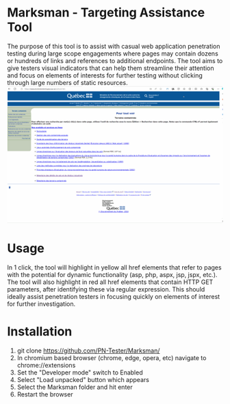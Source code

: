 # Marksman - Targeting Assistance Tool
The purpose of this tool is to assist with casual web application penetration testing during large scope engagements where pages may contain dozens or hundreds of links and references to additional endpoints. The tool aims to give testers visual indicators that can help them streamline their attention and focus on elements of interests for further testing without clicking through large numbers of static resources.
![](https://github.com/PN-Tester/Marksman/blob/main/marksmanV1.gif)

# Usage
In 1 click, the tool will highlight in yellow all href elements that refer to pages with the potential for dynamic functionality (asp, php, aspx, jsp, jspx, etc.). The tool will also highlight in red all href elements that contain HTTP GET parameters, after identifying these via regular expression. This should ideally assist penetration testers in focusing quickly on elements of interest for further investigation.

# Installation
1. git clone https://github.com/PN-Tester/Marksman/
2. In chromium based browser (chrome, edge, opera, etc) navigate to chrome://extensions
3. Set the "Developer mode" switch to Enabled
4. Select "Load unpacked" button which appears
5. Select the Marksman folder and hit enter
6. Restart the browser


